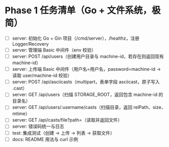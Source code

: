 # Phase 1 任务清单（Go + 文件系统，极简）

- [ ] server: 初始化 Go + Gin 项目（/cmd/server），/healthz，注册 Logger/Recovery
- [ ] server: 管理端 Basic 中间件（env 校验）
- [ ] server: POST /api/users（创建用户目录与 machine-id，若存在则返回现有 machine-id）
- [ ] server: 上传端 Basic 中间件（用户名=用户名，password=machine-id -> 读取 user/machine-id 校验）
- [ ] server: POST /api/asciicasts（multipart，表单字段 asciicast，原子写入 <uuid>.cast）
- [ ] server: GET /api/users（扫描 STORAGE_ROOT，返回包含 machine-id 的目录名）
- [ ] server: GET /api/users/:username/casts（扫描目录，返回 relPath、size、mtime）
- [ ] server: GET /api/casts/file?path=<relPath>（读取并返回文件）
- [ ] server: 错误码统一与日志
- [ ] test: 集成测试（创建 -> 上传 -> 列表 -> 获取文件）
- [ ] docs: README 用法与 curl 示例
